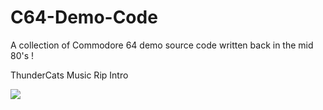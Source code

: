 # C64-Demo-Code
A collection of Commodore 64 demo source code written back in the mid 80's !

ThunderCats Music Rip Intro

![](C64-Demo-Code/Demo-Code/ThunderCats.jpg)